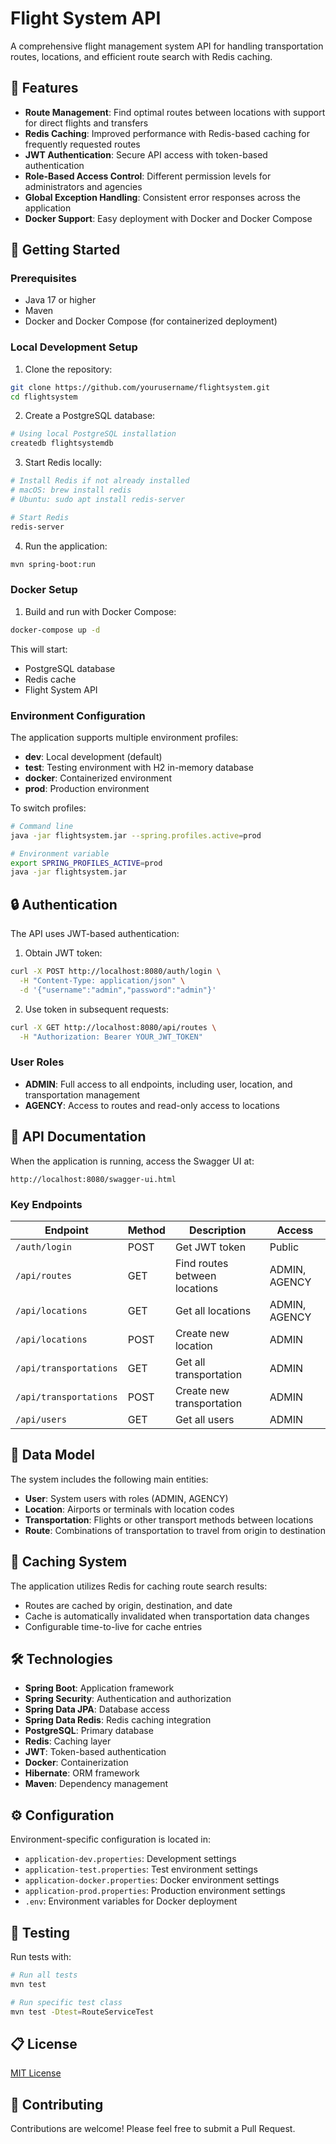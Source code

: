 # Flight System API

A comprehensive flight management system API for handling transportation routes, locations, and efficient route search with Redis caching.

## 🌟 Features

- **Route Management**: Find optimal routes between locations with support for direct flights and transfers
- **Redis Caching**: Improved performance with Redis-based caching for frequently requested routes
- **JWT Authentication**: Secure API access with token-based authentication
- **Role-Based Access Control**: Different permission levels for administrators and agencies
- **Global Exception Handling**: Consistent error responses across the application
- **Docker Support**: Easy deployment with Docker and Docker Compose

## 🚀 Getting Started

### Prerequisites

- Java 17 or higher
- Maven
- Docker and Docker Compose (for containerized deployment)

### Local Development Setup

1. Clone the repository:
```bash
git clone https://github.com/yourusername/flightsystem.git
cd flightsystem
```

2. Create a PostgreSQL database:
```bash
# Using local PostgreSQL installation
createdb flightsystemdb
```

3. Start Redis locally:
```bash
# Install Redis if not already installed
# macOS: brew install redis
# Ubuntu: sudo apt install redis-server

# Start Redis
redis-server
```

4. Run the application:
```bash
mvn spring-boot:run
```

### Docker Setup

1. Build and run with Docker Compose:
```bash
docker-compose up -d
```

This will start:
- PostgreSQL database
- Redis cache
- Flight System API

### Environment Configuration

The application supports multiple environment profiles:

- **dev**: Local development (default)
- **test**: Testing environment with H2 in-memory database
- **docker**: Containerized environment
- **prod**: Production environment

To switch profiles:
```bash
# Command line
java -jar flightsystem.jar --spring.profiles.active=prod

# Environment variable
export SPRING_PROFILES_ACTIVE=prod
java -jar flightsystem.jar
```

## 🔒 Authentication

The API uses JWT-based authentication:

1. Obtain JWT token:
```bash
curl -X POST http://localhost:8080/auth/login \
  -H "Content-Type: application/json" \
  -d '{"username":"admin","password":"admin"}'
```

2. Use token in subsequent requests:
```bash
curl -X GET http://localhost:8080/api/routes \
  -H "Authorization: Bearer YOUR_JWT_TOKEN"
```

### User Roles

- **ADMIN**: Full access to all endpoints, including user, location, and transportation management
- **AGENCY**: Access to routes and read-only access to locations

## 📝 API Documentation

When the application is running, access the Swagger UI at:
```
http://localhost:8080/swagger-ui.html
```

### Key Endpoints

| Endpoint | Method | Description | Access |
|----------|--------|-------------|--------|
| `/auth/login` | POST | Get JWT token | Public |
| `/api/routes` | GET | Find routes between locations | ADMIN, AGENCY |
| `/api/locations` | GET | Get all locations | ADMIN, AGENCY |
| `/api/locations` | POST | Create new location | ADMIN |
| `/api/transportations` | GET | Get all transportation | ADMIN |
| `/api/transportations` | POST | Create new transportation | ADMIN |
| `/api/users` | GET | Get all users | ADMIN |

## 💾 Data Model

The system includes the following main entities:

- **User**: System users with roles (ADMIN, AGENCY)
- **Location**: Airports or terminals with location codes
- **Transportation**: Flights or other transport methods between locations
- **Route**: Combinations of transportation to travel from origin to destination

## 🔄 Caching System

The application utilizes Redis for caching route search results:

- Routes are cached by origin, destination, and date
- Cache is automatically invalidated when transportation data changes
- Configurable time-to-live for cache entries

## 🛠️ Technologies

- **Spring Boot**: Application framework
- **Spring Security**: Authentication and authorization
- **Spring Data JPA**: Database access
- **Spring Data Redis**: Redis caching integration
- **PostgreSQL**: Primary database
- **Redis**: Caching layer
- **JWT**: Token-based authentication
- **Docker**: Containerization
- **Hibernate**: ORM framework
- **Maven**: Dependency management

## ⚙️ Configuration

Environment-specific configuration is located in:

- `application-dev.properties`: Development settings
- `application-test.properties`: Test environment settings
- `application-docker.properties`: Docker environment settings
- `application-prod.properties`: Production environment settings
- `.env`: Environment variables for Docker deployment

## 🧪 Testing

Run tests with:
```bash
# Run all tests
mvn test

# Run specific test class
mvn test -Dtest=RouteServiceTest
```

## 📋 License

[MIT License](LICENSE)

## 👥 Contributing

Contributions are welcome! Please feel free to submit a Pull Request.

